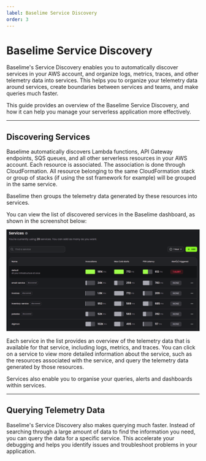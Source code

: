 ```yaml
---
label: Baselime Service Discovery
order: 3
---
```


# Baselime Service Discovery


Baselime's Service Discovery enables you to automatically discover services in your AWS account, and organize logs, metrics, traces, and other telemetry data into services. This helps you to organize your telemetry data around services, create boundaries between services and teams, and make queries much faster.

This guide provides an overview of the Baselime Service Discovery, and how it can help you manage your serverless application more effectively.

---

## Discovering Services

Baselime automatically discovers Lambda functions, API Gateway endpoints, SQS queues, and all other serverless resources in your AWS account. Each resource is associated. The association is done through CloudFormation. All resource belonging to the same CloudFormation stack or group of stacks (if using the sst framework for example) will be grouped in the same service.

Baselime then groups the telemetry data generated by these resources into services.

You can view the list of discovered services in the Baselime dashboard, as shown in the screenshot below:

![Services list in the Baselime console](../assets/images/illustrations/analyzing-data/service-list.png)

Each service in the list provides an overview of the telemetry data that is available for that service, including logs, metrics, and traces. You can click on a service to view more detailed information about the service, such as the resources associated with the service, and query the telemetry data generated by those resources.

Services also enable you to organise your queries, alerts and dashboards within services.

---

## Querying Telemetry Data

Baselime's Service Discovery also makes querying much faster. Instead of searching through a large amount of data to find the information you need, you can query the data for a specific service. This accelerate your debugging and helps you identify issues and troubleshoot problems in your application.
